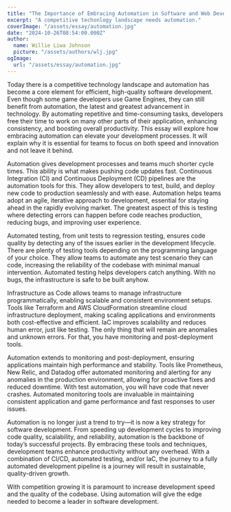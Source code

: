 ```yaml
---
title: "The Importance of Embracing Automation in Software and Web Development"
excerpt: "A competitive techonlogy landscape needs automation."
coverImage: "/assets/essay/automation.jpg"
date: "2024-10-26T08:54:00.000Z"
author:
  name: Willie Liwa Johnson
  picture: "/assets/authors/wlj.jpg"
ogImage:
  url: "/assets/essay/automation.jpg"
---
```


Today there is a competitive technology landscape and automation has become a core element for efficient, high-quality software development. Even though some game developers use Game Engines, they can still benefit from automation, the latest and greatest advancement in technology. By automating repetitive and time-consuming tasks, developers free their time to work on many other parts of their application, enhancing consistency, and boosting overall productivity. This essay will explore how embracing automation can elevate your development processes. It will explain why it is essential for teams to focus on both speed and innovation and not leave it behind.

Automation gives development processes and teams much shorter cycle times. This ability is what makes pushing code updates fast. Continuous Integration (CI) and Continuous Deployment (CD) pipelines are the automation tools for this. They allow developers to test, build, and deploy new code to production seamlessly and with ease. Automation helps teams adopt an agile, iterative approach to development, essential for staying ahead in the rapidly evolving market. The greatest aspect of this is testing where detecting errors can happen before code reaches production, reducing bugs, and improving user experience.  

Automated testing, from unit tests to regression testing, ensures code quality by detecting any of the issues earlier in the development lifecycle. There are plenty of testing tools depending on the programming language of your choice. They allow teams to automate any test scenario they can code, increasing the reliability of the codebase with minimal manual intervention. Automated testing helps developers catch anything. With no bugs, the infrastructure is safe to be built anyhow.

Infrastructure as Code allows teams to manage infrastructure programmatically, enabling scalable and consistent environment setups. Tools like Terraform and AWS CloudFormation streamline cloud infrastructure deployment, making scaling applications and environments both cost-effective and efficient. IaC improves scalability and reduces human error, just like testing. The only thing that will remain are anomalies and unknown errors. For that, you have monitoring and post-deployment tools.

Automation extends to monitoring and post-deployment, ensuring applications maintain high performance and stability. Tools like Prometheus, New Relic, and Datadog offer automated monitoring and alerting for any anomalies in the production environment, allowing for proactive fixes and reduced downtime. With test automation, you will have code that never crashes. Automated monitoring tools are invaluable in maintaining consistent application and game performance and fast responses to user issues.  

Automation is no longer just a trend to try—it is now a key strategy for software development. From speeding up development cycles to improving code quality, scalability, and reliability, automation is the backbone of today’s successful projects. By embracing these tools and techniques, development teams enhance productivity without any overhead. With a combination of CI/CD, automated testing, and/or IaC, the journey to a fully automated development pipeline is a journey will result in sustainable, quality-driven growth.

With competition growing it is paramount to increase development speed and the quality of the codebase. Using automation will give the edge needed to become a leader in software development.
